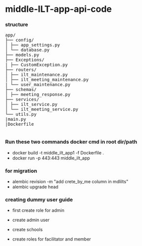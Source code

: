 # middle-ILT-app-api-code

### structure

<pre>
app/
├── config/
│ ├── app_settings.py
│ └── database.py
├── models.py
├── Exceptions/
| ├── CustomException.py
├── routers/
│ ├── ilt_maintenance.py
│ ├── ilt_meeting_maintenance.py
| └── user_maintenance.py
├── schemas/
│ ├── meeting_response.py  
├── services/
│ ├── ilt_service.py
│ └── ilt_meeting_service.py
└── utils.py
|main.py
|Dockerfile

</pre>

### Run these two commands docker cmd in root dir/path

- docker build -t middle_ilt_app1 -f Dockerfile .
- docker run -p 443:443 middle_ilt_app

### for migration

- alembic revision -m "add crete_by_me column in mdlilts"
- alembic upgrade head

### creating dummy user guide

- first create role for admin

- create admin user

- create schools

- create roles for facilitator and member
